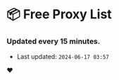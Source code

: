 # :package: Free Proxy List
### Updated every 15 minutes.

- Last updated: `2024-06-17 03:57`

:heart:
